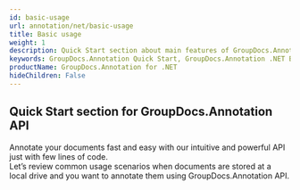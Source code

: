 ```yaml
---
id: basic-usage
url: annotation/net/basic-usage
title: Basic usage
weight: 1
description: Quick Start section about main features of GroupDocs.Annotation API, describes how to annotate documents with just couple lines of code.
keywords: GroupDocs.Annotation Quick Start, GroupDocs.Annotation .NET Basic Usage, GroupDocs.Annotation Quick Start C#, GroupDocs.Annotation Get Started
productName: GroupDocs.Annotation for .NET
hideChildren: False
---
```

## Quick Start section for GroupDocs.Annotation API

Annotate your documents fast and easy with our intuitive and powerful API just with few lines of code.  
Let’s review common usage scenarios when documents are stored at a local drive and you want to annotate them using GroupDocs.Annotation API.
